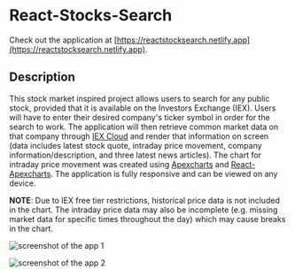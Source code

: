 # React-Stocks-Search

Check out the application at [https://reactstocksearch.netlify.app](https://reactstocksearch.netlify.app).

## Description
This stock market inspired project allows users to search for any public stock, provided that it is available on the Investors Exchange (IEX). Users will have to enter their desired company's ticker symbol in order for the search to work. The application will then retrieve common market data on that company through [IEX Cloud](https://iexcloud.io) and render that information on screen (data includes latest stock quote, intraday price movement, company information/description, and three latest news articles). The chart for intraday price movement was created using [Apexcharts](https://apexcharts.com/) and [React-Apexcharts](https://www.npmjs.com/package/react-apexcharts). The application is fully responsive and can be viewed on any device.

**NOTE**: Due to IEX free tier restrictions, historical price data is not included in the chart. The intraday price data may also be incomplete (e.g. missing market data for specific times throughout the day) which may cause breaks in the chart.

![screenshot of the app 1](https://res.cloudinary.com/ricky-ho/image/upload/v1628835882/Stocks%20Search/stocksearch_1280.png)

![screenshot of the app 2](https://res.cloudinary.com/ricky-ho/image/upload/v1628837122/Stocks%20Search/stocksearch_2_ovgmwf.png)

